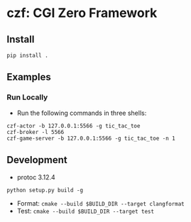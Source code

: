 # czf: CGI Zero Framework

## Install

```shell
pip install .
```

## Examples

### Run Locally

- Run the following commands in three shells:

```shell
czf-actor -b 127.0.0.1:5566 -g tic_tac_toe
czf-broker -l 5566
czf-game-server -b 127.0.0.1:5566 -g tic_tac_toe -n 1
```

## Development

- protoc 3.12.4

```shell
python setup.py build -g
```

- Format: `cmake --build $BUILD_DIR --target clangformat`
- Test: `cmake --build $BUILD_DIR --target test`
